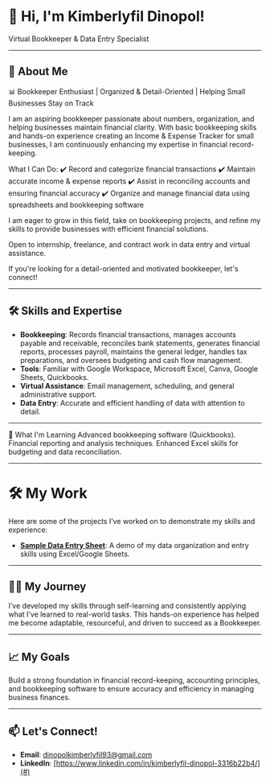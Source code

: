 # 👋 Hi, I'm Kimberlyfil Dinopol!
Virtual Bookkeeper & Data Entry Specialist

---

## 🌟 About Me
📊 Bookkeeper Enthusiast | Organized & Detail-Oriented | Helping Small Businesses Stay on Track

I am an aspiring bookkeeper passionate about numbers, organization, and helping businesses maintain financial clarity. With basic bookkeeping skills and hands-on experience creating an Income & Expense Tracker for small businesses, I am continuously enhancing my expertise in financial record-keeping.

 What I Can Do:
✔️ Record and categorize financial transactions
✔️ Maintain accurate income & expense reports
✔️ Assist in reconciling accounts and ensuring financial accuracy
✔️ Organize and manage financial data using spreadsheets and bookkeeping software

I am eager to grow in this field, take on bookkeeping projects, and refine my skills to provide businesses with efficient financial solutions.

Open to internship, freelance, and contract work in data entry and virtual assistance.

If you're looking for a detail-oriented and motivated bookkeeper, let's connect!

---

## 🛠️ Skills and Expertise
- **Bookkeeping**: Records financial transactions, manages accounts payable and receivable, reconciles bank statements, generates financial reports, processes payroll, maintains the general ledger, handles tax preparations, and oversees budgeting and cash flow management.
- **Tools**: Familiar with Google Workspace, Microsoft Excel, Canva, Google Sheets, Quickbooks.
- **Virtual Assistance**: Email management, scheduling, and general administrative support.
- **Data Entry**: Accurate and efficient handling of data with attention to detail.

---

🌱 What I'm Learning
Advanced bookkeeping software (Quickbooks).
Financial reporting and analysis techniques.
Enhanced Excel skills for budgeting and data reconciliation.
  

---

# 🛠️ My Work  
Here are some of the projects I’ve worked on to demonstrate my skills and experience:  
- **[Sample Data Entry Sheet](https://drive.google.com/drive/folders/1hDY7jqlD7gfn-mSBj11hQ-WjqZCL4vEF?usp=sharing)**: A demo of my data organization and entry skills using Excel/Google Sheets.


---

## 🧗‍♀️ My Journey
I’ve developed my skills through self-learning and consistently applying what I’ve learned to real-world tasks. 
This hands-on experience has helped me become adaptable, resourceful, and driven to succeed as a Bookkeeper.

---

## 📈 My Goals
Build a strong foundation in financial record-keeping, accounting principles, and bookkeeping software to ensure accuracy and efficiency in managing business finances.


---

## 📫 Let's Connect!
- **Email**: [dinopolkimberlyfil93@gmail.com](mailto:dinopolkimberlyfil93@gmail.com)
- **LinkedIn**: [https://www.linkedin.com/in/kimberlyfil-dinopol-3316b22b4/](#)

